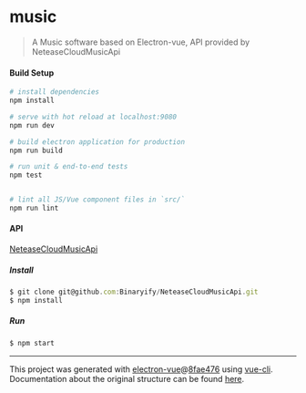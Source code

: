 # music

> A Music software based on Electron-vue, API provided by NeteaseCloudMusicApi

#### Build Setup

``` bash
# install dependencies
npm install

# serve with hot reload at localhost:9080
npm run dev

# build electron application for production
npm run build

# run unit & end-to-end tests
npm test


# lint all JS/Vue component files in `src/`
npm run lint

```

#### API

[NeteaseCloudMusicApi](https://github.com/Binaryify/NeteaseCloudMusicApi)

##### Install

```js
$ git clone git@github.com:Binaryify/NeteaseCloudMusicApi.git
$ npm install
```

##### Run

```js
$ npm start
```

---

This project was generated with [electron-vue](https://github.com/SimulatedGREG/electron-vue)@[8fae476](https://github.com/SimulatedGREG/electron-vue/tree/8fae4763e9d225d3691b627e83b9e09b56f6c935) using [vue-cli](https://github.com/vuejs/vue-cli). Documentation about the original structure can be found [here](https://simulatedgreg.gitbooks.io/electron-vue/content/index.html).
